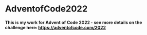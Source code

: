 # AdventofCode2022

#### This is my work for Advent of Code 2022 - see more details on the challenge here: https://adventofcode.com/2022
